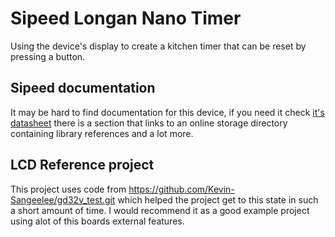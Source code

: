 # Sipeed Longan Nano Timer
Using the device's display to create a kitchen timer that can be reset by pressing a button.

## Sipeed documentation
It may be hard to find documentation for this device, if you need it check [it's datasheet](https://dl.sipeed.com/LONGAN/Nano) there is a section that links to an online storage directory containing library references and a lot more.

## LCD Reference project
This project uses code from https://github.com/Kevin-Sangeelee/gd32v_test.git which helped the project get to this state in such a short amount of time. I would recommend it as a good example project using alot of this boards external features.
